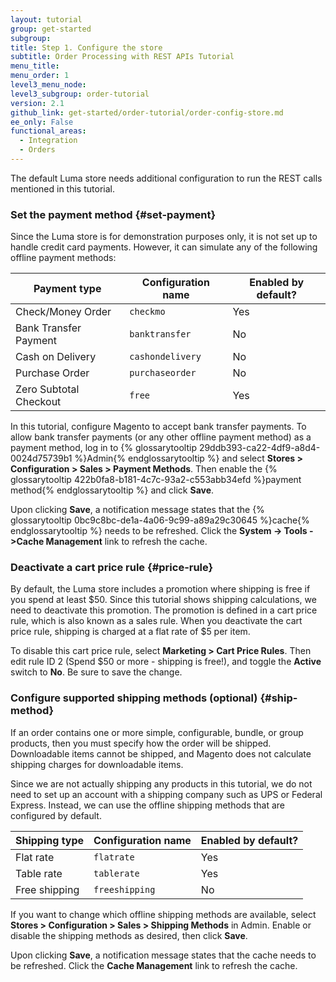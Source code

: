 ```yaml
---
layout: tutorial
group: get-started
subgroup:
title: Step 1. Configure the store
subtitle: Order Processing with REST APIs Tutorial
menu_title:
menu_order: 1
level3_menu_node:
level3_subgroup: order-tutorial
version: 2.1
github_link: get-started/order-tutorial/order-config-store.md
ee_only: False
functional_areas:
  - Integration
  - Orders
---
```


The default Luma store needs additional configuration to run the REST calls mentioned in this tutorial.

### Set the payment method {#set-payment}

Since the Luma store is for demonstration purposes only, it is not set up to handle credit card payments. However, it can simulate any of the following offline payment methods:

Payment type | Configuration name | Enabled by default?
--- | --- | ---
Check/Money Order | `checkmo` | Yes
Bank Transfer Payment | `banktransfer` | No
Cash on Delivery | `cashondelivery` | No
Purchase Order | `purchaseorder` | No
Zero Subtotal Checkout | `free` | Yes

In this tutorial, configure Magento to accept bank transfer payments. To allow bank transfer payments (or any other offline payment method) as a payment method, log in to {% glossarytooltip 29ddb393-ca22-4df9-a8d4-0024d75739b1 %}Admin{% endglossarytooltip %} and select **Stores > Configuration > Sales > Payment Methods**. Then enable the {% glossarytooltip 422b0fa8-b181-4c7c-93a2-c553abb34efd %}payment method{% endglossarytooltip %} and click **Save**.

Upon clicking **Save**, a notification message states that the {% glossarytooltip 0bc9c8bc-de1a-4a06-9c99-a89a29c30645 %}cache{% endglossarytooltip %} needs to be refreshed. Click the **System -> Tools ->Cache Management** link to refresh the cache.

### Deactivate a cart price rule {#price-rule}

By default, the Luma store includes a promotion where shipping is free if you spend at least $50. Since this tutorial shows shipping calculations, we need to deactivate this promotion. The promotion is defined in a cart price rule, which is also known as a sales rule. When you deactivate the cart price rule, shipping is charged at a flat rate of $5 per item.

To disable this cart price rule, select **Marketing > Cart Price Rules**. Then edit rule ID 2 (Spend $50 or more - shipping is free!), and toggle the **Active** switch to **No**. Be sure to save the change.

### Configure supported shipping methods (optional) {#ship-method}

If an order contains one or more simple, configurable, bundle, or group products, then you must specify how the order will be shipped. Downloadable items cannot be shipped, and Magento does not calculate shipping charges for downloadable items.

Since we are not actually shipping any products in this tutorial, we do not need to set up an account with a shipping company such as UPS or Federal Express. Instead, we can use the offline shipping methods that are configured by default.

Shipping type | Configuration name | Enabled by default?
--- | --- | ---
Flat rate | `flatrate` | Yes
Table rate | `tablerate` | Yes
Free shipping | `freeshipping` | No

If you want to change which offline shipping methods are available, select **Stores > Configuration > Sales > Shipping Methods** in Admin. Enable or disable the shipping methods as desired, then click **Save**.

Upon clicking **Save**, a notification message states that the cache needs to be refreshed. Click the **Cache Management** link to refresh the cache.

